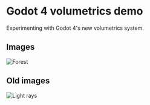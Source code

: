 # Godot 4 volumetrics demo

Experimenting with Godot 4's new volumetrics system.

## Images

![Forest](https://media.discordapp.net/attachments/880162931243876404/1080552296460582924/image.png)

## Old images

![Light rays](https://media.discordapp.net/attachments/902166543356542996/995246835880972338/unknown.png)
